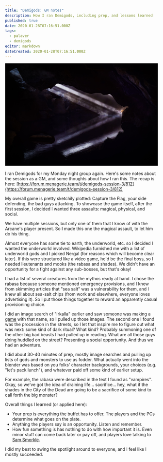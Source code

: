 ```yaml
---
title: "Demigods: GM notes"
description: How I ran Demigods, including prep, and lessons learned
published: true
date: 2020-01-28T07:16:51.000Z
tags:
  - palaver
  - demigods
editor: markdown
dateCreated: 2020-01-28T07:16:51.000Z
---
```


![Featured Image](demigods-gm-notes.jpg)

I ran Demigods for my Monday night group again. Here's some notes about the session as a GM, and some thoughts about how I ran this. The recap is here: [https://forum.menagerie.team/t/demigods-session-3/812](https://forum.menagerie.team/t/demigods-session-3/812)

My overall game is pretty sketchily plotted: Capture the Flag, your side defending, the bad guys attacking. To showcase the game itself, after the first session, I decided I wanted three assaults: magical, physical, and social.

We have multiple sessions, but only one of them that I know of with the Arcane's player present. So I made this one the magical assault, to let him do his thing.

Almost everyone has some tie to earth, the underworld, etc. so I decided I wanted the underworld involved. Wikipedia furnished me with a list of underworld gods and I picked Nergal (for reasons which will become clear later). If this were structured like a video game, he'd be the final boss, so I needed lieutenants and mooks (the rabasa and shades). We didn't have an opportunity for a fight against any sub-bosses, but that's okay!

I had a list of several creatures from the mythos ready at hand. I chose the rabasa because someone mentioned emergency provisions, and I knew from skimming articles that "sea salt" was a vulnerability for them, and I knew all about sea-salt chips (from work and elsewhere, everyone loves advertising it). So I put those things together to reward an apparently casual provisioning choice.

I did an image search of "Irkalla" earlier and saw someone was making a [game](https://www.kickstarter.com/projects/855767049/xas-irkalla) with that name, so I pulled up those images. The second one I found was the procession in the streets, so I let that inspire me to figure out what was next: some kind of dark ritual? What kind? Probably summoning one of the other big bad beasts I had pulled up in reading. What are all those guys doing huddled on the street? Presenting a social opportunity. And thus we had an adventure.

I did about 30-40 minutes of prep, mostly image searches and pulling up lists of gods and monsters to use as fodder. What actually went into the blender was based on you folks' character backgrounds, your choices (e.g. "let's pack lunch"), and whatever paid off some kind of earlier setup.

For example, the rabasa were described in the text I found as "vampires". Okay, so we've got the idea of draining life... sacrifice... hey, what if the shades in the City of the Dead are going to be a sacrifice of some kind to call forth the big monster?

Overall things I learned (or applied here):

* Your prep is everything the buffet has to offer. The players and the PCs determine what goes on the plate.
* Anything the players say is an opportunity. Listen and remember.
* How fun something is has nothing to do with how important it is. Even minor stuff can come back later or pay off, and players love talking to [Sam Smorkle](https://i.imgur.com/gHwyCao.jpg).

I did my best to swing the spotlight around to everyone, and I feel like I mostly succeeded.


    